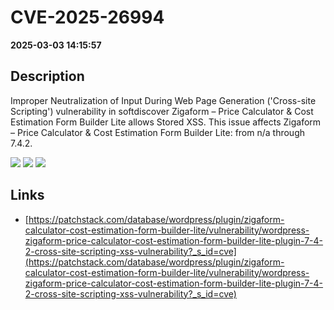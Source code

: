 # CVE-2025-26994

**2025-03-03 14:15:57**

## Description
Improper Neutralization of Input During Web Page Generation ('Cross-site Scripting') vulnerability in softdiscover Zigaform – Price Calculator & Cost Estimation Form Builder Lite allows Stored XSS. This issue affects Zigaform – Price Calculator & Cost Estimation Form Builder Lite: from n/a through 7.4.2.

![](https://img.shields.io/static/v1?label=Score&message=7.1&color=red)
![](https://img.shields.io/static/v1?label=Severity&message=HIGH&color=red)
![](https://img.shields.io/static/v1?label=CWE&message=XSS&color=green)

## Links
- [https://patchstack.com/database/wordpress/plugin/zigaform-calculator-cost-estimation-form-builder-lite/vulnerability/wordpress-zigaform-price-calculator-cost-estimation-form-builder-lite-plugin-7-4-2-cross-site-scripting-xss-vulnerability?_s_id=cve](https://patchstack.com/database/wordpress/plugin/zigaform-calculator-cost-estimation-form-builder-lite/vulnerability/wordpress-zigaform-price-calculator-cost-estimation-form-builder-lite-plugin-7-4-2-cross-site-scripting-xss-vulnerability?_s_id=cve)
